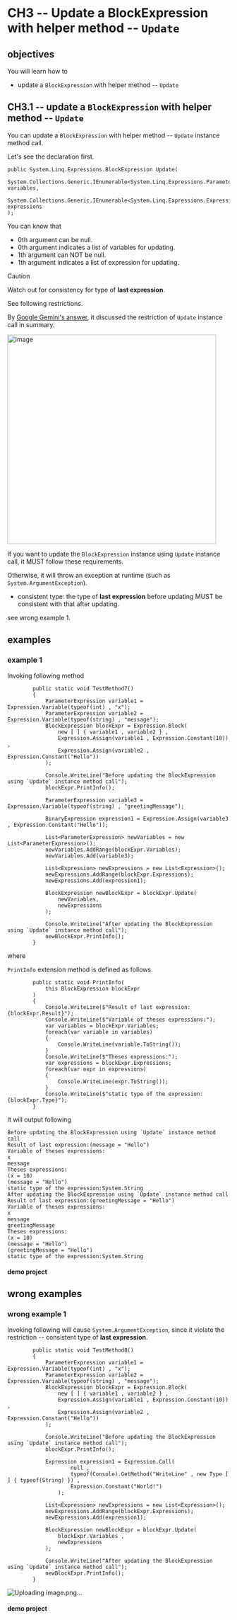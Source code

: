 # CH3 -- Update a BlockExpression with helper method -- `Update`
## objectives
You will learn how to

+ update a `BlockExpression` with helper method -- `Update`

## CH3.1 -- update a `BlockExpression` with helper method -- `Update`
You can update a `BlockExpression` with helper method -- `Update` instance method call.

Let's see the declaration first. 

```
public System.Linq.Expressions.BlockExpression Update(
  System.Collections.Generic.IEnumerable<System.Linq.Expressions.ParameterExpression>? variables,
  System.Collections.Generic.IEnumerable<System.Linq.Expressions.Expression> expressions
);
```

You can know that 

+ 0th argument can be null.
+ 0th argument indicates a list of variables for updating.
+ 1th argument can NOT be null.
+ 1th argument indicates a list of expression for updating.

> [!CAUTION]
> Watch out for consistency for type of **last expression**.
>
> See following restrictions.

By [Google Gemini's answer](https://g.co/gemini/share/388dc7303027), it discussed the restriction of `Update` instance call in summary.

<img width="473" alt="image" src="https://github.com/user-attachments/assets/7445fc26-cf3d-4ff7-b779-c165df5f0997" />

If you want to update the `BlockExpression` instance using `Update` instance call, it MUST follow these requirements. 

Otherwise, it will throw an exception at runtime (such as `System.ArgumentException`). 

+ consistent type: the type of **last expression** before updating MUST be consistent with that after updating.

see wrong example 1.

## examples
### example 1
Invoking following method 

```
        public static void TestMethod7()
        {
            ParameterExpression variable1 = Expression.Variable(typeof(int) , "x");
            ParameterExpression variable2 = Expression.Variable(typeof(string) , "message");
            BlockExpression blockExpr = Expression.Block(
                new [ ] { variable1 , variable2 } ,
                Expression.Assign(variable1 , Expression.Constant(10)) ,
                Expression.Assign(variable2 , Expression.Constant("Hello"))
            );

            Console.WriteLine("Before updating the BlockExpression using `Update` instance method call");
            blockExpr.PrintInfo();

            ParameterExpression variable3 = Expression.Variable(typeof(string) , "greetingMessage");

            BinaryExpression expression1 = Expression.Assign(variable3 , Expression.Constant("Hello"));
            
            List<ParameterExpression> newVariables = new List<ParameterExpression>();
            newVariables.AddRange(blockExpr.Variables);
            newVariables.Add(variable3);

            List<Expression> newExpressions = new List<Expression>();
            newExpressions.AddRange(blockExpr.Expressions);
            newExpressions.Add(expression1);

            BlockExpression newBlockExpr = blockExpr.Update(
                newVariables,
                newExpressions
            );

            Console.WriteLine("After updating the BlockExpression using `Update` instance method call");
            newBlockExpr.PrintInfo();
        }
```

where 

`PrintInfo` extension method is defined as follows.

```
        public static void PrintInfo(
            this BlockExpression blockExpr
        )
        {
            Console.WriteLine($"Result of last expression:{blockExpr.Result}");
            Console.WriteLine($"Variable of theses expressions:");
            var variables = blockExpr.Variables;
            foreach(var variable in variables)
            {
                Console.WriteLine(variable.ToString());
            }
            Console.WriteLine($"Theses expressions:");
            var expressions = blockExpr.Expressions;
            foreach(var expr in expressions)
            {
                Console.WriteLine(expr.ToString());
            }
            Console.WriteLine($"static type of the expression:{blockExpr.Type}");
        }
```

It will output following

```
Before updating the BlockExpression using `Update` instance method call
Result of last expression:(message = "Hello")
Variable of theses expressions:
x
message
Theses expressions:
(x = 10)
(message = "Hello")
static type of the expression:System.String
After updating the BlockExpression using `Update` instance method call
Result of last expression:(greetingMessage = "Hello")
Variable of theses expressions:
x
message
greetingMessage
Theses expressions:
(x = 10)
(message = "Hello")
(greetingMessage = "Hello")
static type of the expression:System.String
```

#### demo project

## wrong examples
### wrong example 1
Invoking following will cause `System.ArgumentException`, since it violate the restriction -- consistent type of **last expression**.

```
        public static void TestMethod8()
        {
            ParameterExpression variable1 = Expression.Variable(typeof(int) , "x");
            ParameterExpression variable2 = Expression.Variable(typeof(string) , "message");
            BlockExpression blockExpr = Expression.Block(
                new [ ] { variable1 , variable2 } ,
                Expression.Assign(variable1 , Expression.Constant(10)) ,
                Expression.Assign(variable2 , Expression.Constant("Hello"))
            );

            Console.WriteLine("Before updating the BlockExpression using `Update` instance method call");
            blockExpr.PrintInfo();

            Expression expression1 = Expression.Call(
                    null ,
                    typeof(Console).GetMethod("WriteLine" , new Type [ ] { typeof(String) }) ,
                    Expression.Constant("World!")
                );
           
            List<Expression> newExpressions = new List<Expression>();
            newExpressions.AddRange(blockExpr.Expressions);
            newExpressions.Add(expression1);

            BlockExpression newBlockExpr = blockExpr.Update(
                blockExpr.Variables ,
                newExpressions
            );

            Console.WriteLine("After updating the BlockExpression using `Update` instance method call");
            newBlockExpr.PrintInfo();
        }
```

![Uploading image.png…]()

#### demo project
